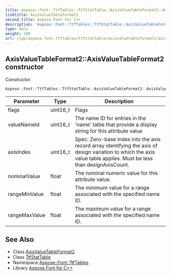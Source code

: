 ```yaml
---
title: Aspose::Font::TtfTables::TtfStatTable::AxisValueTableFormat2::AxisValueTableFormat2 constructor
linktitle: AxisValueTableFormat2
second_title: Aspose.Font for C++
description: 'Aspose::Font::TtfTables::TtfStatTable::AxisValueTableFormat2::AxisValueTableFormat2 constructor. Constructor in C++.'
type: docs
weight: 100
url: /cpp/aspose.font.ttftables/ttfstattable/axisvaluetableformat2/axisvaluetableformat2/
---
```

## AxisValueTableFormat2::AxisValueTableFormat2 constructor


Constructor.

```cpp
Aspose::Font::TtfTables::TtfStatTable::AxisValueTableFormat2::AxisValueTableFormat2(uint16_t flags, uint16_t valueNameId, uint16_t axisIndex, float nominalValue, float rangeMinValue, float rangeMaxValue)
```


| Parameter | Type | Description |
| --- | --- | --- |
| flags | uint16_t | Flags |
| valueNameId | uint16_t | The name ID for entries in the 'name' table that provide a display string for this attribute value |
| axisIndex | uint16_t | Spec: Zero-base index into the axis record array identifying the axis of design variation to which the axis value table applies. Must be less than designAxisCount. |
| nominalValue | float | The nominal numeric value for this attribute value. |
| rangeMinValue | float | The minimum value for a range associated with the specified name ID. |
| rangeMaxValue | float | The maximum value for a range associated with the specified name ID. |

## See Also

* Class [AxisValueTableFormat2](../)
* Class [TtfStatTable](../../)
* Namespace [Aspose::Font::TtfTables](../../../)
* Library [Aspose.Font for C++](../../../../)
